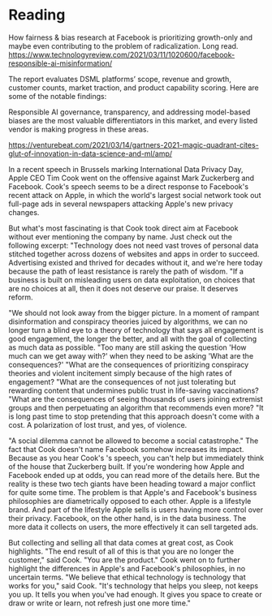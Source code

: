 # Reading

How fairness & bias research at Facebook is prioritizing growth-only and maybe even contributing to the problem of radicalization. Long read.
https://www.technologyreview.com/2021/03/11/1020600/facebook-responsible-ai-misinformation/

The report evaluates DSML platforms’ scope, revenue and growth, customer counts, market traction, and product capability scoring. Here are some of the notable findings:

Responsible AI governance, transparency, and addressing model-based biases are the most valuable differentiators in this market, and every listed vendor is making progress in these areas.

https://venturebeat.com/2021/03/14/gartners-2021-magic-quadrant-cites-glut-of-innovation-in-data-science-and-ml/amp/

In a recent speech in Brussels marking International Data Privacy Day, Apple CEO Tim Cook went on the offensive against Mark Zuckerberg and Facebook. Cook's speech seems to be a direct response to Facebook's recent attack on Apple, in which the world's largest social network took out full-page ads in several newspapers attacking Apple's new privacy changes. 

But what's most fascinating is that Cook took direct aim at Facebook without ever mentioning the company by name. 
Just check out the following excerpt:
"Technology does not need vast troves of personal data stitched together across dozens of websites and apps in order to succeed. Advertising existed and thrived for decades without it, and we're here today because the path of least resistance is rarely the path of wisdom.
"If a business is built on misleading users on data exploitation, on choices that are no choices at all, then it does not deserve our praise. It deserves reform.

"We should not look away from the bigger picture. In a moment of rampant disinformation and conspiracy theories juiced by algorithms, we can no longer turn a blind eye to a theory of technology that says all engagement is good engagement, the longer the better, and all with the goal of collecting as much data as possible.
"Too many are still asking the question 'How much can we get away with?' when they need to be asking 'What are the consequences?'
"What are the consequences of prioritizing conspiracy theories and violent incitement simply because of the high rates of engagement?
"What are the consequences of not just tolerating but rewarding content that undermines public trust in life-saving vaccinations?
"What are the consequences of seeing thousands of users joining extremist groups and then perpetuating an algorithm that recommends even more?
"It is long past time to stop pretending that this approach doesn't come with a cost. A polarization of lost trust, and yes, of violence.

"A social dilemma cannot be allowed to become a social catastrophe."
The fact that Cook doesn't name Facebook somehow increases its impact. Because as you hear Cook's 's speech, you can't help but immediately think of the house that Zuckerberg built.
If you're wondering how Apple and Facebook ended up at odds, you can read more of the details here. But the reality is these two tech giants have been heading toward a major conflict for quite some time. 
The problem is that Apple's and Facebook's business philosophies are diametrically opposed to each other. 
Apple is a lifestyle brand. And part of the lifestyle Apple sells is users having more control over their privacy.
Facebook, on the other hand, is in the data business. The more data it collects on users, the more effectively it can sell targeted ads. 

But collecting and selling all that data comes at great cost, as Cook highlights. "The end result of all of this is that you are no longer the customer," said Cook. "You are the product."
Cook went on to further highlight the differences in Apple's and Facebook's philosophies, in no uncertain terms.
"We believe that ethical technology is technology that works for you," said Cook. "It's technology that helps you sleep, not keeps you up. It tells you when you've had enough. It gives you space to create or draw or write or learn, not refresh just one more time."



